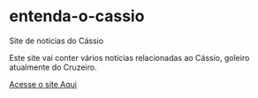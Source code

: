 # entenda-o-cassio
 Site de notícias do Cássio

Este site vai conter vários notícias relacionadas ao Cássio, goleiro atualmente do Cruzeiro.

<a href="entendaUCasio/index.html">Acesse o site Aqui</a>